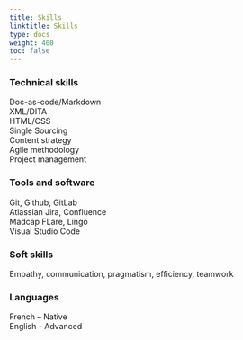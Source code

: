 ```yaml
---
title: Skills
linktitle: Skills
type: docs
weight: 400
toc: false
---
```


### Technical skills

Doc-as-code/Markdown  
XML/DITA  
HTML/CSS  
Single Sourcing  
Content strategy  
Agile methodology  
Project management  

### Tools and software
Git, Github, GitLab  
Atlassian Jira, Confluence  
Madcap FLare, Lingo  
Visual Studio Code  

### Soft skills

Empathy, communication, pragmatism, efficiency, teamwork

### Languages
French – Native  
English - Advanced